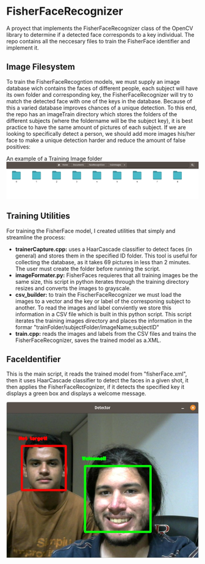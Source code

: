 # FisherFaceRecognizer

A proyect that implements the FisherFaceRecognizer class of the OpenCV library to determine if a detected face corresponds to a key individual. The repo contains all the neccesary files to train the FisherFace identifier and implement it.

## Image Filesystem

To train the FisherFaceRecogntion models, we must supply an image database wich contains the faces of different people, each subject will have its own folder and corresponding key, the FisherFaceRecognizer will try to match the detected face with one of the keys in the database. Because of this a varied database improves chances of a unique detection.
To this end, the repo has an imageTrain directory which stores the folders of the different subjects (where the foldername will be the subject key), it is best practice to have the same amount of pictures of each subject. If we are looking to specifically detect a person, we should add more images his/her face to make a unique detection harder and reduce the amount of false positives:

An example of a Training Image folder
![File System](files.png?raw=true "Example of a training image file system")

## Training Utilities

For training the FisherFace model, I created utilities that simply and streamline the process:

- **trainerCapture.cpp:** uses a HaarCascade classifier to detect faces (in general) and stores them in the specified ID folder. This tool is useful for collecting the database, as it takes 69 pictures in less than 2 minutes. The user must create the folder before running the script.
- **imageFormater.py:** FisherFaces requieres that all training images be the same size, this script in python iterates through the training directory resizes and converts the images to grayscale.
- **csv_builder:** to train the FischerFaceRecognizer we must load the images to a vector and the key or label of the corresponing subject to another. To read the images and label conviently we store this information in a CSV file which is built in this python script. This script iterates the training images directory and places the information in the formar "trainFolder/subjectFolder/imageName;subjectID"
- **train.cpp:** reads the images and labels from the CSV files and  trains the FisherFaceRecognizer, saves the trained model as a.XML.

## FaceIdentifier

This is the main script, it reads the trained model from "fisherFace.xml", then it uses HaarCascade classifier to detect the faces in a given shot, it then applies the FisherFaceRecognizer, if it detects the specified key it displays a green box and displays a welcome message.

![Demo image](demo.jpg?raw=true "Demo of face-identifier")

